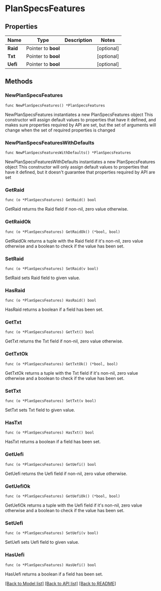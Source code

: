 # PlanSpecsFeatures

## Properties

Name | Type | Description | Notes
------------ | ------------- | ------------- | -------------
**Raid** | Pointer to **bool** |  | [optional] 
**Txt** | Pointer to **bool** |  | [optional] 
**Uefi** | Pointer to **bool** |  | [optional] 

## Methods

### NewPlanSpecsFeatures

`func NewPlanSpecsFeatures() *PlanSpecsFeatures`

NewPlanSpecsFeatures instantiates a new PlanSpecsFeatures object
This constructor will assign default values to properties that have it defined,
and makes sure properties required by API are set, but the set of arguments
will change when the set of required properties is changed

### NewPlanSpecsFeaturesWithDefaults

`func NewPlanSpecsFeaturesWithDefaults() *PlanSpecsFeatures`

NewPlanSpecsFeaturesWithDefaults instantiates a new PlanSpecsFeatures object
This constructor will only assign default values to properties that have it defined,
but it doesn't guarantee that properties required by API are set

### GetRaid

`func (o *PlanSpecsFeatures) GetRaid() bool`

GetRaid returns the Raid field if non-nil, zero value otherwise.

### GetRaidOk

`func (o *PlanSpecsFeatures) GetRaidOk() (*bool, bool)`

GetRaidOk returns a tuple with the Raid field if it's non-nil, zero value otherwise
and a boolean to check if the value has been set.

### SetRaid

`func (o *PlanSpecsFeatures) SetRaid(v bool)`

SetRaid sets Raid field to given value.

### HasRaid

`func (o *PlanSpecsFeatures) HasRaid() bool`

HasRaid returns a boolean if a field has been set.

### GetTxt

`func (o *PlanSpecsFeatures) GetTxt() bool`

GetTxt returns the Txt field if non-nil, zero value otherwise.

### GetTxtOk

`func (o *PlanSpecsFeatures) GetTxtOk() (*bool, bool)`

GetTxtOk returns a tuple with the Txt field if it's non-nil, zero value otherwise
and a boolean to check if the value has been set.

### SetTxt

`func (o *PlanSpecsFeatures) SetTxt(v bool)`

SetTxt sets Txt field to given value.

### HasTxt

`func (o *PlanSpecsFeatures) HasTxt() bool`

HasTxt returns a boolean if a field has been set.

### GetUefi

`func (o *PlanSpecsFeatures) GetUefi() bool`

GetUefi returns the Uefi field if non-nil, zero value otherwise.

### GetUefiOk

`func (o *PlanSpecsFeatures) GetUefiOk() (*bool, bool)`

GetUefiOk returns a tuple with the Uefi field if it's non-nil, zero value otherwise
and a boolean to check if the value has been set.

### SetUefi

`func (o *PlanSpecsFeatures) SetUefi(v bool)`

SetUefi sets Uefi field to given value.

### HasUefi

`func (o *PlanSpecsFeatures) HasUefi() bool`

HasUefi returns a boolean if a field has been set.


[[Back to Model list]](../README.md#documentation-for-models) [[Back to API list]](../README.md#documentation-for-api-endpoints) [[Back to README]](../README.md)


